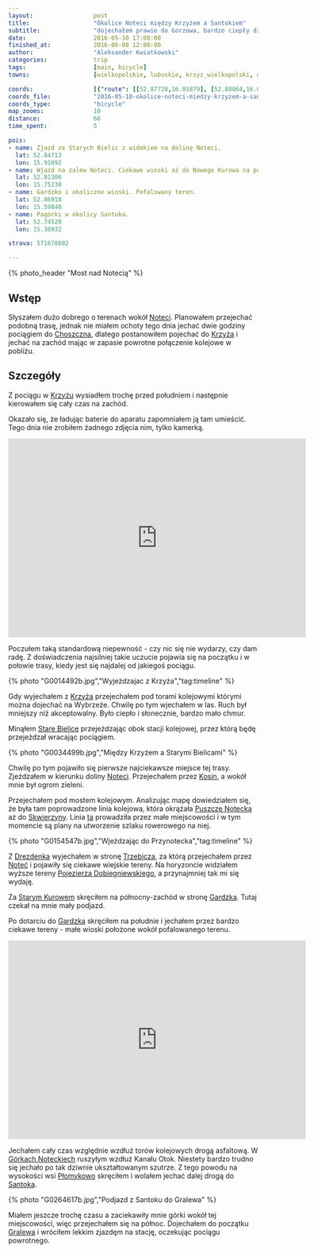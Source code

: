 ```yaml
---
layout:                 post
title:                  "Okolice Noteci między Krzyżem a Santokiem"
subtitle:               "dojechałem prawie do Gorzowa, bardzo ciepły dzień"
date:                   2016-05-10 17:00:00
finished_at:            2016-06-08 12:00:00
author:                 "Aleksander Kwiatkowski"
categories:             trip
tags:                   [main, bicycle]
towns:                  [wielkopolskie, lubuskie, krzyz_wielkopolski, drezdenko, stare_kurowo, strzelce_krajenskie, zwierzyn_lubuskie, santok]

coords:                 [{"route": [[52.87728,16.01879], [52.88064,16.01158], [52.87132,15.97956], [52.86241,15.96377], [52.85696,15.92780], [52.84313,15.91648], [52.84245,15.87279], [52.84821,15.83579], [52.83467,15.82833], [52.81725,15.79932], [52.81211,15.75331], [52.81880,15.74396], [52.81471,15.73057], [52.82104,15.72224], [52.85774,15.70971], [52.85401,15.65272], [52.86982,15.59770], [52.83851,15.58628], [52.82684,15.55513], [52.81844,15.55230], [52.81367,15.53839], [52.80236,15.53873], [52.78554,15.49951], [52.78393,15.49985], [52.76410,15.45908], [52.76363,15.43016], [52.75236,15.42750], [52.73869,15.40904], [52.74316,15.40801], [52.74737,15.38913], [52.74498,15.39960], [52.75724,15.42870], [52.75085,15.42578]], "type": "bicycle"}]
coords_file:            "2016-05-10-okolice-noteci-miedzy-krzyzem-a-santokiem.json"
coords_type:            "bicycle"
map_zooms:              10
distance:               66
time_spent:             5

pois:
- name: Zjazd ze Starych Bielic z widokiem na dolinę Noteci.
  lat: 52.84713
  lon: 15.91692
- name: Wjazd na zalew Noteci. Ciekawe wioski aż do Nowego Kurowa na północ.
  lat: 52.81306
  lon: 15.75230
- name: Gardzko i okoliczne wioski. Pofalowany teren.
  lat: 52.86918
  lon: 15.59840
- name: Pagórki w okolicy Santoka.
  lat: 52.74528
  lon: 15.38932

strava: 571678602

---
```


[wiki-linia-430]:        https://pl.wikipedia.org/wiki/Linia_kolejowa_nr_430
[wiki-pojezierze-dob]:   https://pl.wikipedia.org/wiki/Pojezierze_Dobiegniewskie
[wiki-notec]:            https://pl.wikipedia.org/wiki/Note%C4%87
[wiki-choszczno]:        https://pl.wikipedia.org/wiki/Choszczno
[wiki-krzyz]:            https://pl.wikipedia.org/wiki/Krzy%C5%BC_Wielkopolski
[wiki-stare-bielice]:    https://pl.wikipedia.org/wiki/Stare_Bielice_(wojew%C3%B3dztwo_lubuskie)
[wiki-kosin]:            https://pl.wikipedia.org/wiki/Kosin_(wojew%C3%B3dztwo_lubuskie)
[wiki-puszcza-notecka]:  https://pl.wikipedia.org/wiki/Puszcza_Notecka
[wiki-skwierzyna]:       https://pl.wikipedia.org/wiki/Skwierzyna
[wiki-drezdenko]:        https://pl.wikipedia.org/wiki/Drezdenko
[wiki-trzebicz]:         https://pl.wikipedia.org/wiki/Trzebicz_(wojew%C3%B3dztwo_lubuskie)
[wiki-stare-kurowo]:     https://pl.wikipedia.org/wiki/Stare_Kurowo
[wiki-gardzko]:          https://pl.wikipedia.org/wiki/Gardzko
[wiki-santok]:           https://pl.wikipedia.org/wiki/Santok
[wiki-gralewo]:          https://pl.wikipedia.org/wiki/Gralewo
[wiki-gorki-noteckie]:   https://pl.wikipedia.org/wiki/Górki_Noteckie
[wiki-plomykowo]:        https://pl.wikipedia.org/wiki/Płomykowo

{% photo_header "Most nad Notecią" %}

Wstęp
-----

Słyszałem dużo dobrego o terenach wokół [Noteci][wiki-notec]. Planowałem
przejechać podobną trasę, jednak nie miałem ochoty tego dnia jechać dwie godziny
pociągiem do [Choszczna][wiki-choszczno], dlatego postanowiłem
pojechać do [Krzyża][wiki-krzyz] i jechać na zachód mając w zapasie powrotne
połączenie kolejowe w pobliżu.

Szczegóły
---------

Z pociągu w [Krzyżu][wiki-krzyz] wysiadłem trochę przed południem i
następnie kierowałem się cały czas na zachód.

Okazało się, że ładując baterie do aparatu zapomniałem ją tam umieścić. Tego dnia
nie zrobiłem żadnego zdjęcia nim, tylko kamerką.

<div class="vimeo"><iframe src='http://player.vimeo.com/video/167416679' width="600" height="400" frameborder="0" webkitAllowFullScreen mozallowfullscreen allowFullScreen> </iframe></div>

Poczułem taką standardową niepewność - czy nic się nie wydarzy, czy dam radę.
Z doświadczenia najsilniej takie uczucie pojawia się na początku i w połowie trasy,
kiedy jest się najdalej od jakiegoś pociągu.

{% photo "G0014492b.jpg","Wyjeżdzajac z Krzyża","tag:timeline" %}

Gdy wyjechałem z [Krzyża][wiki-krzyz] przejechałem pod torami kolejowymi którymi
można dojechać na Wybrzeże. Chwilę po tym wjechałem w las. Ruch był mniejszy
niż akceptowalny. Było ciepło i słonecznie, bardzo mało chmur.

Minąłem [Stare Bielice][wiki-stare-bielice] przejeżdzając obok
stacji kolejowej, przez którą będę przejeżdzał wracając pociągiem.

{% photo "G0034499b.jpg","Między Krzyżem a Starymi Bielicami" %}

Chwilę po tym pojawiło się pierwsze najciekawsze miejsce tej trasy. Zjeżdzałem w
kierunku doliny [Noteci][wiki-notec]. Przejechałem przez [Kosin][wiki-kosin], a
wokół mnie był ogrom zieleni.

Przejechałem pod mostem kolejowym. Analizując mapę dowiedziałem się, że była tam
poprowadzone linia kolejowa, która okrążała [Puszczę Notecką][wiki-puszcza-notecka] aż do
[Skwierzyny][wiki-skwierzyna]. Linia [ta][wiki-linia-430] prowadziła przez
małe miejscowości i w tym momencie są plany na utworzenie szlaku rowerowego na niej.

{% photo "G0154547b.jpg","Wjeżdzając do Przynotecka","tag:timeline" %}

Z [Drezdenka][wiki-drezdenko] wyjechałem w stronę [Trzebicza][wiki-trzebicz], za
którą przejechałem przez [Noteć][wiki-notec] i pojawiły się ciekawe wiejskie
tereny. Na horyzoncie widziałem wyższe tereny
[Pojezierza Dobiegniewskiego][wiki-pojezierze-dob],
a przynajmniej tak mi się wydaję.

Za [Starym Kurowem][wiki-stare-kurowo] skręciłem na północny-zachód w stronę
[Gardzka][wiki-gardzko]. Tutaj czekał na mnie mały podjazd.

Po dotarciu do [Gardzka][wiki-gardzko] skręciłem na południe i jechałem
przez bardzo ciekawe tereny - małe wioski położone wokół pofalowanego terenu.

<div class="vimeo"><iframe src='http://player.vimeo.com/video/167449698' width="600" height="400" frameborder="0" webkitAllowFullScreen mozallowfullscreen allowFullScreen> </iframe></div>

Jechałem cały czas względnie wzdłuż torów kolejowych drogą asfaltową. W
[Górkach Noteckiech][wiki-gorki-noteckie] ruszyłym wzdłuż Kanału Otok.
Niestety bardzo trudno się jechało po tak dziwnie ukształtowanym szutrze.
Z tego powodu na wysokości wsi [Płomykowo][wiki-plomykowo] skręciłem i wolałem
jechać dalej drogą do [Santoka][wiki-santok].

{% photo "G0264617b.jpg","Podjazd z Santoku do Gralewa" %}

Miałem jeszcze trochę czasu a zaciekawiły mnie górki wokół tej miejscowości,
więc przejechałem się na północ. Dojechałem do początku [Gralewa][wiki-gralewo]
i wróciłem lekkim zjazdęm na stację, oczekując pociągu powrotnego.

